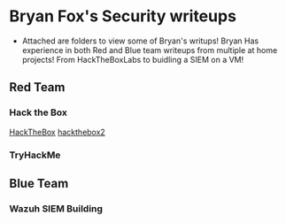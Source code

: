 # Bryan Fox's Security writeups
- Attached are folders to view some of Bryan's writups! Bryan Has experience in both Red and Blue team writeups from multiple at home projects! From HackTheBoxLabs to buidling a SIEM on a VM! 



## Red Team
### Hack the Box
[HackTheBox](Red_team/HackTheBox/index.md)
[hackthebox2](Writeups/Red_Team/HackTheBox/index.md)

### TryHackMe


## Blue Team
### Wazuh SIEM Building

